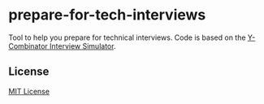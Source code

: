 # prepare-for-tech-interviews
Tool to help you prepare for technical interviews. Code is based on the [Y-Combinator Interview Simulator](https://github.com/jamescun/iPG).

## License
[MIT License](LICENSE)
